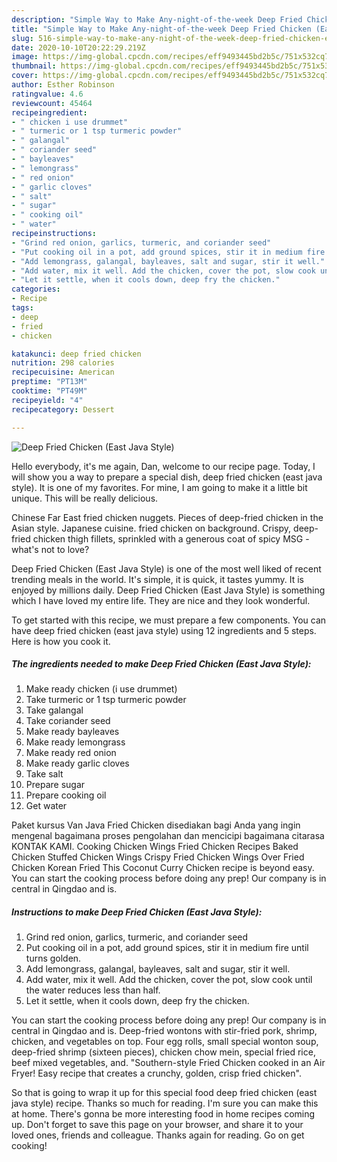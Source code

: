 ```yaml
---
description: "Simple Way to Make Any-night-of-the-week Deep Fried Chicken (East Java Style)"
title: "Simple Way to Make Any-night-of-the-week Deep Fried Chicken (East Java Style)"
slug: 516-simple-way-to-make-any-night-of-the-week-deep-fried-chicken-east-java-style
date: 2020-10-10T20:22:29.219Z
image: https://img-global.cpcdn.com/recipes/eff9493445bd2b5c/751x532cq70/deep-fried-chicken-east-java-style-recipe-main-photo.jpg
thumbnail: https://img-global.cpcdn.com/recipes/eff9493445bd2b5c/751x532cq70/deep-fried-chicken-east-java-style-recipe-main-photo.jpg
cover: https://img-global.cpcdn.com/recipes/eff9493445bd2b5c/751x532cq70/deep-fried-chicken-east-java-style-recipe-main-photo.jpg
author: Esther Robinson
ratingvalue: 4.6
reviewcount: 45464
recipeingredient:
- " chicken i use drummet"
- " turmeric or 1 tsp turmeric powder"
- " galangal"
- " coriander seed"
- " bayleaves"
- " lemongrass"
- " red onion"
- " garlic cloves"
- " salt"
- " sugar"
- " cooking oil"
- " water"
recipeinstructions:
- "Grind red onion, garlics, turmeric, and coriander seed"
- "Put cooking oil in a pot, add ground spices, stir it in medium fire until turns golden."
- "Add lemongrass, galangal, bayleaves, salt and sugar, stir it well."
- "Add water, mix it well. Add the chicken, cover the pot, slow cook until the water reduces less than half."
- "Let it settle, when it cools down, deep fry the chicken."
categories:
- Recipe
tags:
- deep
- fried
- chicken

katakunci: deep fried chicken 
nutrition: 298 calories
recipecuisine: American
preptime: "PT13M"
cooktime: "PT49M"
recipeyield: "4"
recipecategory: Dessert

---
```



![Deep Fried Chicken (East Java Style)](https://img-global.cpcdn.com/recipes/eff9493445bd2b5c/751x532cq70/deep-fried-chicken-east-java-style-recipe-main-photo.jpg)

Hello everybody, it's me again, Dan, welcome to our recipe page. Today, I will show you a way to prepare a special dish, deep fried chicken (east java style). It is one of my favorites. For mine, I am going to make it a little bit unique. This will be really delicious.

Chinese Far East fried chicken nuggets. Pieces of deep-fried chicken in the Asian style. Japanese cuisine. fried chicken on background. Crispy, deep-fried chicken thigh fillets, sprinkled with a generous coat of spicy MSG - what&#39;s not to love?

Deep Fried Chicken (East Java Style) is one of the most well liked of recent trending meals in the world. It's simple, it is quick, it tastes yummy. It is enjoyed by millions daily. Deep Fried Chicken (East Java Style) is something which I have loved my entire life. They are nice and they look wonderful.


To get started with this recipe, we must prepare a few components. You can have deep fried chicken (east java style) using 12 ingredients and 5 steps. Here is how you cook it.

<!--inarticleads1-->

##### The ingredients needed to make Deep Fried Chicken (East Java Style):

1. Make ready  chicken (i use drummet)
1. Take  turmeric or 1 tsp turmeric powder
1. Take  galangal
1. Take  coriander seed
1. Make ready  bayleaves
1. Make ready  lemongrass
1. Make ready  red onion
1. Make ready  garlic cloves
1. Take  salt
1. Prepare  sugar
1. Prepare  cooking oil
1. Get  water


Paket kursus Van Java Fried Chicken disediakan bagi Anda yang ingin mengenal bagaimana proses pengolahan dan mencicipi bagaimana citarasa KONTAK KAMI. Cooking Chicken Wings Fried Chicken Recipes Baked Chicken Stuffed Chicken Wings Crispy Fried Chicken Wings Over Fried Chicken Korean Fried This Coconut Curry Chicken recipe is beyond easy. You can start the cooking process before doing any prep! Our company is in central in Qingdao and is. 

<!--inarticleads2-->

##### Instructions to make Deep Fried Chicken (East Java Style):

1. Grind red onion, garlics, turmeric, and coriander seed
1. Put cooking oil in a pot, add ground spices, stir it in medium fire until turns golden.
1. Add lemongrass, galangal, bayleaves, salt and sugar, stir it well.
1. Add water, mix it well. Add the chicken, cover the pot, slow cook until the water reduces less than half.
1. Let it settle, when it cools down, deep fry the chicken.


You can start the cooking process before doing any prep! Our company is in central in Qingdao and is. Deep-fried wontons with stir-fried pork, shrimp, chicken, and vegetables on top. Four egg rolls, small special wonton soup, deep-fried shrimp (sixteen pieces), chicken chow mein, special fried rice, beef mixed vegetables, and. &#34;Southern-style Fried Chicken cooked in an Air Fryer! Easy recipe that creates a crunchy, golden, crisp fried chicken&#34;. 

So that is going to wrap it up for this special food deep fried chicken (east java style) recipe. Thanks so much for reading. I'm sure you can make this at home. There's gonna be more interesting food in home recipes coming up. Don't forget to save this page on your browser, and share it to your loved ones, friends and colleague. Thanks again for reading. Go on get cooking!
